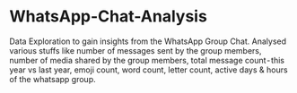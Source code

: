 # WhatsApp-Chat-Analysis

Data Exploration to gain insights from the WhatsApp Group Chat. Analysed various stuffs like number of messages sent by the group members, number of media shared by the group members, total message count - this year vs last year, emoji count, word count, letter count, active days & hours of the whatsapp group. 
